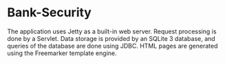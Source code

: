 # Bank-Security
The application uses Jetty as a built-in web server. Request processing is done by a Servlet. Data storage
is provided by an SQLite 3 database, and queries of the database are done using JDBC. HTML pages are
generated using the Freemarker template engine.
